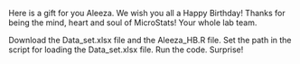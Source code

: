 Here is a gift for you Aleeza.
We wish you all a Happy Birthday!
Thanks for being the mind, heart and soul of MicroStats!
Your whole lab team.

Download the Data_set.xlsx file and the Aleeza_HB.R file. Set the path in the script for loading the Data_set.xlsx file.
Run the code.
Surprise!
